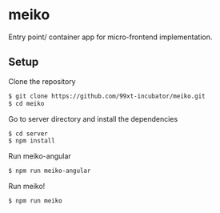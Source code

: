 # meiko

Entry point/ container app for micro-frontend implementation.

## Setup

Clone the repository

```bash
$ git clone https://github.com/99xt-incubator/meiko.git
$ cd meiko
```

Go to server directory and install the dependencies

```bash
$ cd server
$ npm install
```

Run meiko-angular

```bash
$ npm run meiko-angular
```

Run meiko!

```bash
$ npm run meiko
```
